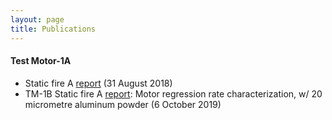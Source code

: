```yaml
--- 
layout: page
title: Publications
---
```


#### Test Motor-1A
- Static fire A [report](/TM-1A-report-1.pdf) (31 August 2018)
- TM-1B Static fire A [report](/David's-EE.pdf): Motor regression rate characterization, w/ 20 micrometre aluminum powder (6 October 2019)
